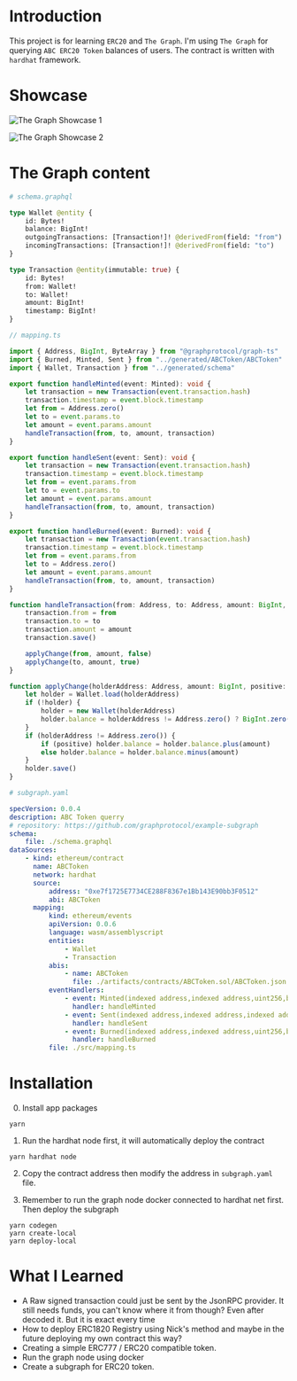 # Introduction

This project is for learning `ERC20` and `The Graph`. I'm using `The Graph` for querying `ABC ERC20 Token` balances of users.
The contract is written with `hardhat` framework.

# Showcase

![The Graph Showcase 1]()

![The Graph Showcase 2]()

# The Graph content

```graphql
# schema.graphql

type Wallet @entity {
    id: Bytes!
    balance: BigInt!
    outgoingTransactions: [Transaction!]! @derivedFrom(field: "from")
    incomingTransactions: [Transaction!]! @derivedFrom(field: "to")
}

type Transaction @entity(immutable: true) {
    id: Bytes!
    from: Wallet!
    to: Wallet!
    amount: BigInt!
    timestamp: BigInt!
}
```

```ts
// mapping.ts

import { Address, BigInt, ByteArray } from "@graphprotocol/graph-ts"
import { Burned, Minted, Sent } from "../generated/ABCToken/ABCToken"
import { Wallet, Transaction } from "../generated/schema"

export function handleMinted(event: Minted): void {
    let transaction = new Transaction(event.transaction.hash)
    transaction.timestamp = event.block.timestamp
    let from = Address.zero()
    let to = event.params.to
    let amount = event.params.amount
    handleTransaction(from, to, amount, transaction)
}

export function handleSent(event: Sent): void {
    let transaction = new Transaction(event.transaction.hash)
    transaction.timestamp = event.block.timestamp
    let from = event.params.from
    let to = event.params.to
    let amount = event.params.amount
    handleTransaction(from, to, amount, transaction)
}

export function handleBurned(event: Burned): void {
    let transaction = new Transaction(event.transaction.hash)
    transaction.timestamp = event.block.timestamp
    let from = event.params.from
    let to = Address.zero()
    let amount = event.params.amount
    handleTransaction(from, to, amount, transaction)
}

function handleTransaction(from: Address, to: Address, amount: BigInt, transaction: Transaction): void {
    transaction.from = from
    transaction.to = to
    transaction.amount = amount
    transaction.save()

    applyChange(from, amount, false)
    applyChange(to, amount, true)
}

function applyChange(holderAddress: Address, amount: BigInt, positive: boolean): void {
    let holder = Wallet.load(holderAddress)
    if (!holder) {
        holder = new Wallet(holderAddress)
        holder.balance = holderAddress != Address.zero() ? BigInt.zero() : BigInt.fromI32(-1)
    }
    if (holderAddress != Address.zero()) {
        if (positive) holder.balance = holder.balance.plus(amount)
        else holder.balance = holder.balance.minus(amount)
    }
    holder.save()
}
```

```yaml
# subgraph.yaml

specVersion: 0.0.4
description: ABC Token querry
# repository: https://github.com/graphprotocol/example-subgraph
schema:
    file: ./schema.graphql
dataSources:
    - kind: ethereum/contract
      name: ABCToken
      network: hardhat
      source:
          address: "0xe7f1725E7734CE288F8367e1Bb143E90bb3F0512"
          abi: ABCToken
      mapping:
          kind: ethereum/events
          apiVersion: 0.0.6
          language: wasm/assemblyscript
          entities:
              - Wallet
              - Transaction
          abis:
              - name: ABCToken
                file: ./artifacts/contracts/ABCToken.sol/ABCToken.json
          eventHandlers:
              - event: Minted(indexed address,indexed address,uint256,bytes,bytes)
                handler: handleMinted
              - event: Sent(indexed address,indexed address,indexed address,uint256,bytes,bytes)
                handler: handleSent
              - event: Burned(indexed address,indexed address,uint256,bytes,bytes)
                handler: handleBurned
          file: ./src/mapping.ts
```

# Installation

0. Install app packages

```shell
yarn
```

1. Run the hardhat node first, it will automatically deploy the contract

```shell
yarn hardhat node
```

2. Copy the contract address then modify the address in `subgraph.yaml` file.

3. Remember to run the graph node docker connected to hardhat net first. Then deploy the subgraph

```shell
yarn codegen
yarn create-local
yarn deploy-local
```

# What I Learned

-   A Raw signed transaction could just be sent by the JsonRPC provider. It still needs funds, you can't know where it from though? Even after decoded it. But it is exact every time
-   How to deploy ERC1820 Registry using Nick's method and maybe in the future deploying my own contract this way?
-   Creating a simple ERC777 / ERC20 compatible token.
-   Run the graph node using docker
-   Create a subgraph for ERC20 token.
